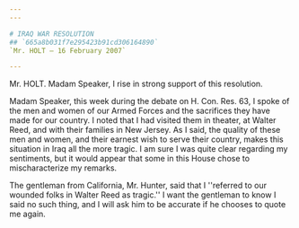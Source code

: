 ```yaml
---
---

# IRAQ WAR RESOLUTION
## `665a8b031f7e295423b91cd306164890`
`Mr. HOLT — 16 February 2007`

---
```



Mr. HOLT. Madam Speaker, I rise in strong support of this resolution.

Madam Speaker, this week during the debate on H. Con. Res. 63, I 
spoke of the men and women of our Armed Forces and the sacrifices they 
have made for our country. I noted that I had visited them in theater, 
at Walter Reed, and with their families in New Jersey. As I said, the 
quality of these men and women, and their earnest wish to serve their 
country, makes this situation in Iraq all the more tragic. I am sure I 
was quite clear regarding my sentiments, but it would appear that some 
in this House chose to mischaracterize my remarks.

The gentleman from California, Mr. Hunter, said that I ''referred to 
our wounded folks in Walter Reed as tragic.'' I want the gentleman to 
know I said no such thing, and I will ask him to be accurate if he 
chooses to quote me again.